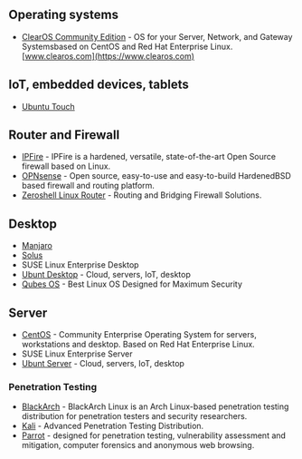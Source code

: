 
## Operating systems
- [ClearOS Community Edition](https://www.clearos.com/clearfoundation/software/clearos-downloads) - OS for your Server, Network, and Gateway Systemsbased on CentOS and Red Hat Enterprise Linux. [www.clearos.com](https://www.clearos.com)

## IoT, embedded devices, tablets
- [Ubuntu Touch](https://ubuntu-touch.io/get-ubuntu-touch)

## Router and Firewall
- [IPFire](https://www.ipfire.org/) - IPFire is a hardened, versatile, state-of-the-art Open Source firewall based on Linux.
- [OPNsense](https://opnsense.org/) - Open source, easy-to-use and easy-to-build HardenedBSD based firewall and routing platform. 
- [Zeroshell Linux Router](https://zeroshell.org/) - Routing and Bridging Firewall Solutions.

## Desktop
- [Manjaro](https://manjaro.org/)
- [Solus](https://getsol.us/home/)
- SUSE Linux Enterprise Desktop
- [Ubunt Desktop](https://ubuntu.com/) - Cloud, servers, IoT, desktop
- [Qubes OS](https://www.qubes-os.org/downloads/) - Best Linux OS Designed for Maximum Security

## Server
- [CentOS](https://www.centos.org/) - Community Enterprise Operating System for servers, workstations and desktop. Based on Red Hat Enterprise Linux.
- SUSE Linux Enterprise Server
- [Ubunt Server](https://ubuntu.com/) - Cloud, servers, IoT, desktop

### Penetration Testing
- [BlackArch](https://www.blackarch.org/) - BlackArch Linux is an Arch Linux-based penetration testing distribution for penetration testers and security researchers.
- [Kali](https://www.kali.org/) - Advanced Penetration Testing Distribution.
- [Parrot](https://www.parrotsec.org/) - designed for penetration testing, vulnerability assessment and mitigation, computer forensics and anonymous web browsing. 
